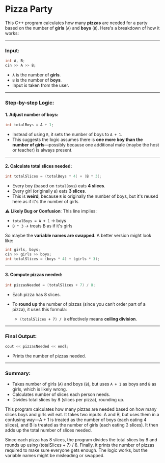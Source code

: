 ﻿# Pizza Party

This C++ program calculates how many **pizzas** are needed for a party based on the number of **girls** (`A`) and **boys** (`B`). Here's a breakdown of how it works:

---

### Input:

```cpp
int A, B;
cin >> A >> B;
```

* `A` is the number of **girls**.
* `B` is the number of **boys**.
* Input is taken from the user.

---

### Step-by-step Logic:

#### 1. **Adjust number of boys**:

```cpp
int totalBoys = A + 1;
```

* Instead of using `B`, it sets the number of boys to `A + 1`.
* This suggests the logic assumes there is **one more boy than the number of girls**—possibly because one additional male (maybe the host or teacher) is always present.

---

#### 2. **Calculate total slices needed**:

```cpp
int totalSlices = (totalBoys * 4) + (B * 3);
```

* Every boy (based on `totalBoys`) eats **4 slices**.
* Every girl (originally `B`) eats **3 slices**.
* This is **weird**, because `B` is originally the number of boys, but it's reused here as if it's the number of girls.

⚠️ **Likely Bug or Confusion**: This line implies:

* `totalBoys = A + 1` → boys
* `B * 3` → treats B as if it's girls

So maybe the **variable names are swapped**. A better version might look like:

```cpp
int girls, boys;
cin >> girls >> boys;
int totalSlices = (boys * 4) + (girls * 3);
```

---

#### 3. **Compute pizzas needed**:

```cpp
int pizzasNeeded = (totalSlices + 7) / 8;
```

* Each pizza has 8 slices.
* To **round up** the number of pizzas (since you can’t order part of a pizza), it uses this formula:

  * `(totalSlices + 7) / 8` effectively means **ceiling division**.

---

### Final Output:

```cpp
cout << pizzasNeeded << endl;
```

* Prints the number of pizzas needed.

---

### Summary:

* Takes number of girls (`A`) and boys (`B`), but uses `A + 1` as boys and `B` as girls, which is likely wrong.
* Calculates number of slices each person needs.
* Divides total slices by 8 (slices per pizza), rounding up.

This program calculates how many pizzas are needed based on how many slices boys and girls will eat. It takes two inputs: A and B, but uses them in a confusing way—A + 1 is treated as the number of boys (each eating 4 slices), and B is treated as the number of girls (each eating 3 slices). It then adds up the total number of slices needed.

Since each pizza has 8 slices, the program divides the total slices by 8 and rounds up using (totalSlices + 7) / 8. Finally, it prints the number of pizzas required to make sure everyone gets enough. The logic works, but the variable names might be misleading or swapped.
